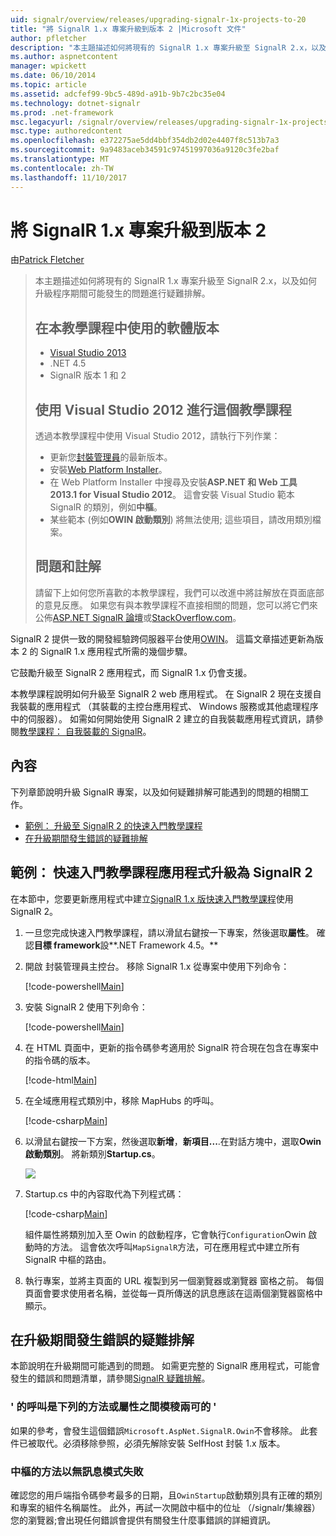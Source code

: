 ```yaml
---
uid: signalr/overview/releases/upgrading-signalr-1x-projects-to-20
title: "將 SignalR 1.x 專案升級到版本 2 |Microsoft 文件"
author: pfletcher
description: "本主題描述如何將現有的 SignalR 1.x 專案升級至 SignalR 2.x，以及如何疑難排解，升級程序期間可能發生問題..."
ms.author: aspnetcontent
manager: wpickett
ms.date: 06/10/2014
ms.topic: article
ms.assetid: adcfef99-9bc5-489d-a91b-9b7c2bc35e04
ms.technology: dotnet-signalr
ms.prod: .net-framework
msc.legacyurl: /signalr/overview/releases/upgrading-signalr-1x-projects-to-20
msc.type: authoredcontent
ms.openlocfilehash: e372275ae5dd4bbf354db2d02e4407f8c513b7a3
ms.sourcegitcommit: 9a9483aceb34591c97451997036a9120c3fe2baf
ms.translationtype: MT
ms.contentlocale: zh-TW
ms.lasthandoff: 11/10/2017
---
```

<a name="upgrading-signalr-1x-projects-to-version-2"></a>將 SignalR 1.x 專案升級到版本 2
====================
由[Patrick Fletcher](https://github.com/pfletcher)

> 本主題描述如何將現有的 SignalR 1.x 專案升級至 SignalR 2.x，以及如何升級程序期間可能發生的問題進行疑難排解。
> 
> ## <a name="software-versions-used-in-the-tutorial"></a>在本教學課程中使用的軟體版本
> 
> 
> - [Visual Studio 2013](https://www.microsoft.com/visualstudio/eng/2013-downloads)
> - .NET 4.5
> - SignalR 版本 1 和 2
>   
> 
> 
> ## <a name="using-visual-studio-2012-with-this-tutorial"></a>使用 Visual Studio 2012 進行這個教學課程
> 
> 
> 透過本教學課程中使用 Visual Studio 2012，請執行下列作業：
> 
> - 更新您[封裝管理員](http://docs.nuget.org/docs/start-here/installing-nuget)的最新版本。
> - 安裝[Web Platform Installer](https://www.microsoft.com/web/downloads/platform.aspx)。
> - 在 Web Platform Installer 中搜尋及安裝**ASP.NET 和 Web 工具 2013.1 for Visual Studio 2012**。 這會安裝 Visual Studio 範本 SignalR 的類別，例如**中樞**。
> - 某些範本 (例如**OWIN 啟動類別**) 將無法使用; 這些項目，請改用類別檔案。
> 
> 
> ## <a name="questions-and-comments"></a>問題和註解
> 
> 請留下上如何您所喜歡的本教學課程，我們可以改進中將註解放在頁面底部的意見反應。 如果您有與本教學課程不直接相關的問題，您可以將它們來公佈[ASP.NET SignalR 論壇](https://forums.asp.net/1254.aspx/1?ASP+NET+SignalR)或[StackOverflow.com](http://stackoverflow.com/)。


SignalR 2 提供一致的開發經驗跨伺服器平台使用[OWIN](http://owin.org)。 這篇文章描述更新為版本 2 的 SignalR 1.x 應用程式所需的幾個步驟。

它鼓勵升級至 SignalR 2 應用程式，而 SignalR 1.x 仍會支援。

本教學課程說明如何升級至 SignalR 2 web 應用程式。 在 SignalR 2 現在支援自我裝載的應用程式 （其裝載的主控台應用程式、 Windows 服務或其他處理程序中的伺服器）。 如需如何開始使用 SignalR 2 建立的自我裝載應用程式資訊，請參閱[教學課程： 自我裝載的 SignalR](../deployment/tutorial-signalr-self-host.md)。

## <a name="contents"></a>內容

下列章節說明升級 SignalR 專案，以及如何疑難排解可能遇到的問題的相關工作。

- [範例： 升級至 SignalR 2 的快速入門教學課程](#example)
- [在升級期間發生錯誤的疑難排解](#troubleshooting)

<a id="example"></a>

## <a name="example-upgrading-the-getting-started-tutorial-application-to-signalr-2"></a>範例： 快速入門教學課程應用程式升級為 SignalR 2

在本節中，您要更新應用程式中建立[SignalR 1.x 版快速入門教學課程](../older-versions/index.md)使用 SignalR 2。

1. 一旦您完成快速入門教學課程，請以滑鼠右鍵按一下專案，然後選取**屬性**。 確認**目標 framework**設**.NET Framework 4.5。**
2. 開啟 封裝管理員主控台。 移除 SignalR 1.x 從專案中使用下列命令：

    [!code-powershell[Main](upgrading-signalr-1x-projects-to-20/samples/sample1.ps1)]
3. 安裝 SignalR 2 使用下列命令：

    [!code-powershell[Main](upgrading-signalr-1x-projects-to-20/samples/sample2.ps1)]
4. 在 HTML 頁面中，更新的指令碼參考適用於 SignalR 符合現在包含在專案中的指令碼的版本。

    [!code-html[Main](upgrading-signalr-1x-projects-to-20/samples/sample3.html)]
5. 在全域應用程式類別中，移除 MapHubs 的呼叫。

    [!code-csharp[Main](upgrading-signalr-1x-projects-to-20/samples/sample4.cs)]
6. 以滑鼠右鍵按一下方案，然後選取**新增**，**新項目...**.在對話方塊中，選取**Owin 啟動類別**。 將新類別**Startup.cs**。

    ![](upgrading-signalr-1x-projects-to-20/_static/image1.png)
7. Startup.cs 中的內容取代為下列程式碼：

    [!code-csharp[Main](upgrading-signalr-1x-projects-to-20/samples/sample5.cs)]

    組件屬性將類別加入至 Owin 的啟動程序，它會執行`Configuration`Owin 啟動時的方法。 這會依次呼叫`MapSignalR`方法，可在應用程式中建立所有 SignalR 中樞的路由。
8. 執行專案，並將主頁面的 URL 複製到另一個瀏覽器或瀏覽器 窗格之前。 每個頁面會要求使用者名稱，並從每一頁所傳送的訊息應該在這兩個瀏覽器窗格中顯示。

<a id="troubleshooting"></a>

## <a name="troubleshooting-errors-encountered-during-upgrading"></a>在升級期間發生錯誤的疑難排解

本節說明在升級期間可能遇到的問題。 如需更完整的 SignalR 應用程式，可能會發生的錯誤和問題清單，請參閱[SignalR 疑難排解](../testing-and-debugging/troubleshooting.md)。

### <a name="the-call-is-ambiguous-between-the-following-methods-or-properties"></a>' 的呼叫是下列的方法或屬性之間模稜兩可的 '

如果的參考，會發生這個錯誤`Microsoft.AspNet.SignalR.Owin`不會移除。 此套件已被取代。必須移除參照，必須先解除安裝 SelfHost 封裝 1.x 版本。

### <a name="hub-methods-fail-silently"></a>中樞的方法以無訊息模式失敗

確認您的用戶端指令碼參考最多的日期，且`OwinStartup`啟動類別具有正確的類別和專案的組件名稱屬性。 此外，再試一次開啟中樞中的位址 （/signalr/集線器） 您的瀏覽器;會出現任何錯誤會提供有關發生什麼事錯誤的詳細資訊。
